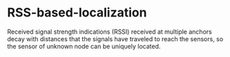 # RSS-based-localization
Received signal strength indications (RSSI) received at multiple anchors decay with distances that the signals have traveled to reach the sensors, so the sensor of unknown node can be uniquely located.
